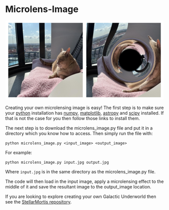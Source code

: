 # Microlens-Image

![Example Image](warped_cat.jpg)

Creating your own microlensing image is easy! The first step is to make sure your [python](https://www.python.org/downloads/) installation has [numpy](https://numpy.org/install/), [matplotlib](https://matplotlib.org/stable/install/index.html), [astropy](https://www.astropy.org/) and [scipy](https://scipy.org/install/) installed. If that is not the case for you then follow those links to install them.

The next step is to download the microlens_image.py file and put it in a directory which you know how to access. Then simply run the file with:

    python microlens_image.py <input_image> <output_image>

For example:

    python microlens_image.py input.jpg output.jpg

Where `input.jpg` is in the same directory as the microlens_image.py file.

The code will then load in the input image, apply a microlensing effect to the middle of it and save the resultant image to the output_image location. 

If you are looking to explore creating your own Galactic Underworld then see the [StellarMortis repository](https://github.com/David-Sweeney/StellarMortis).
